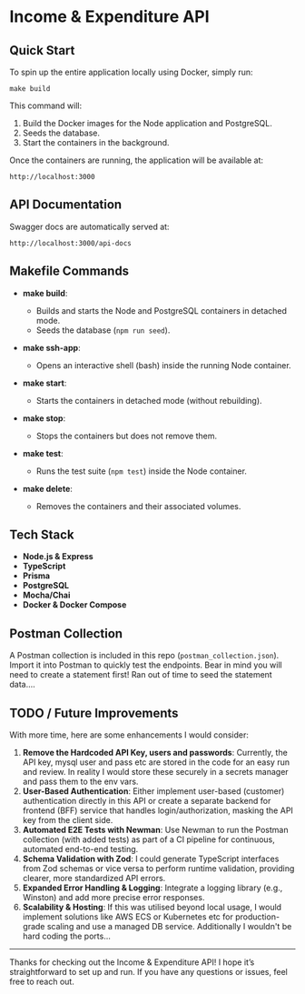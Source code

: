 # Income & Expenditure API

## Quick Start

To spin up the entire application locally using Docker, simply run:

```
make build
```

This command will:

1. Build the Docker images for the Node application and PostgreSQL.
2. Seeds the database.
3. Start the containers in the background.

Once the containers are running, the application will be available at:

```
http://localhost:3000
```

## API Documentation

Swagger docs are automatically served at:

```
http://localhost:3000/api-docs
```

## Makefile Commands

- **make build**:

  - Builds and starts the Node and PostgreSQL containers in detached mode.
  - Seeds the database (`npm run seed`).

- **make ssh-app**:

  - Opens an interactive shell (bash) inside the running Node container.

- **make start**:

  - Starts the containers in detached mode (without rebuilding).

- **make stop**:

  - Stops the containers but does not remove them.

- **make test**:

  - Runs the test suite (`npm test`) inside the Node container.

- **make delete**:
  - Removes the containers and their associated volumes.

## Tech Stack

- **Node.js & Express**
- **TypeScript**
- **Prisma**
- **PostgreSQL**
- **Mocha/Chai**
- **Docker & Docker Compose**

## Postman Collection

A Postman collection is included in this repo (`postman_collection.json`). Import it into Postman to quickly test the endpoints. Bear in mind you will need to create a statement first! Ran out of time to seed the statement data....

## TODO / Future Improvements

With more time, here are some enhancements I would consider:

1. **Remove the Hardcoded API Key, users and passwords**: Currently, the API key, mysql user and pass etc are stored in the code for an easy run and review. In reality I would store these securely in a secrets manager and pass them to the env vars.
2. **User-Based Authentication**: Either implement user-based (customer) authentication directly in this API or create a separate backend for frontend (BFF) service that handles login/authorization, masking the API key from the client side.
3. **Automated E2E Tests with Newman**: Use Newman to run the Postman collection (with added tests) as part of a CI pipeline for continuous, automated end-to-end testing.
4. **Schema Validation with Zod**: I could generate TypeScript interfaces from Zod schemas or vice versa to perform runtime validation, providing clearer, more standardized API errors.
5. **Expanded Error Handling & Logging**: Integrate a logging library (e.g., Winston) and add more precise error responses.
6. **Scalability & Hosting**: If this was utilised beyond local usage, I would implement solutions like AWS ECS or Kubernetes etc for production-grade scaling and use a managed DB service. Additionally I wouldn't be hard coding the ports...

---

Thanks for checking out the Income & Expenditure API! I hope it’s straightforward to set up and run. If you have any questions or issues, feel free to reach out.
